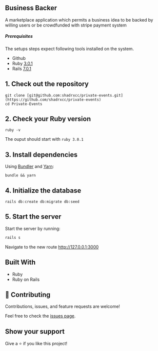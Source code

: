 ## Business Backer

A marketplace application which permits a business idea to be backed by willing users or be crowdfunded with stripe payment system



##### Prerequisites

The setups steps expect following tools installed on the system.

* Github
* Ruby [3.0.1](https://github.com/ruby/ruby/tree/ruby_3_1)
* Rails [7.0.1](https://github.com/rails/rails/tree/v7.0.1)

## 1. Check out the repository

```shell
git clone [git@github.com:shadrxcc/private-events.git](https://github.com/shadrxcc/private-events)
cd Private-Events
```

## 2. Check your Ruby version

```shell
ruby -v
```

The ouput should start with `ruby 3.0.1`

## 3. Install dependencies

Using [Bundler](https://github.com/bundler/bundler) and [Yarn](https://github.com/yarnpkg/yarn):

```shell
bundle && yarn
```

## 4. Initialize the database

```shell
rails db:create db:migrate db:seed
```

## 5. Start the server

Start the server by running:

```ruby
rails s
```

Navigate to the new route <http://127.0.0.1:3000>

## Built With

* Ruby
* Ruby on Rails


## 🤝 Contributing

Contributions, issues, and feature requests are welcome!

Feel free to check the [issues page](https://github.com/Ademola101/private-events/issues).

## Show your support

Give a ⭐️ if you like this project!
